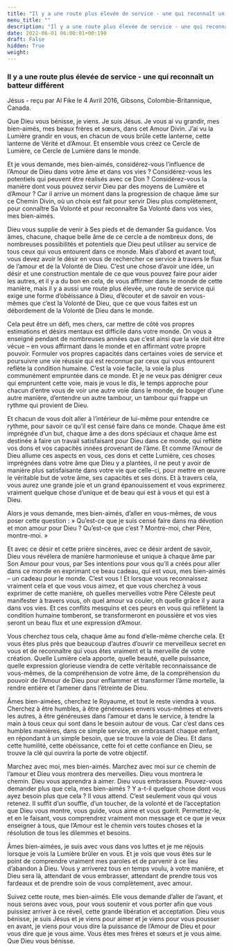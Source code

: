 ```yaml
---
title: "Il y a une route plus élevée de service - une qui reconnaît un batteur différent"
menu_title: ""
description: "Il y a une route plus élevée de service - une qui reconnaît un batteur différent"
date: 2022-06-01 06:00:01+00:190
draft: False
hidden: True
weight:
---
```

### Il y a une route plus élevée de service - une qui reconnaît un batteur différent

Jésus - reçu par Al Fike le 4 Avril 2016, Gibsons, Colombie-Britannique, Canada.

Que Dieu vous bénisse, je viens. Je suis Jésus. Je vous ai vu grandir, mes bien-aimés, mes beaux frères et sœurs, dans cet Amour Divin. J’ai vu la Lumière grandir en vous, en chacun de vous brûle cette lanterne, cette lanterne de Vérité et d’Amour. Et ensemble vous créez ce Cercle de Lumière, ce Cercle de Lumière dans le monde.

Et je vous demande, mes bien-aimés, considérez-vous l’influence de l’Amour de Dieu dans votre âme et dans vos vies ? Considérez-vous les potentiels qui peuvent être réalisés avec ce Don ? Considérez-vous la manière dont vous pouvez servir Dieu par des moyens de Lumière et d’Amour ? Car il arrive un moment dans la progression de chaque âme sur ce Chemin Divin, où un choix est fait pour servir Dieu plus complètement, pour connaître Sa Volonté et pour reconnaître Sa Volonté dans vos vies, mes bien-aimés.

Dieu vous supplie de venir à Ses pieds et de demander Sa guidance. Vos âmes, chacune, chaque belle âme de ce cercle a de nombreux dons, de nombreuses possibilités et potentiels que Dieu peut utiliser au service de tous ceux qui vous entourent dans ce monde. Mais d’abord et avant tout, vous devez avoir le désir en vous de rechercher ce service à travers le flux de l’amour et de la Volonté de Dieu. C’est une chose d’avoir une idée, un désir et une construction mentale de ce que vous pouvez faire pour aider les autres, et il y a du bon en cela, de vous affirmer dans le monde de cette manière, mais il y a aussi une route plus élevée, une route de service qui exige une forme d’obéissance à Dieu, d’écouter et de savoir en vous-mêmes que c’est la Volonté de Dieu, que ce que vous faites est un débordement de la Volonté de Dieu dans le monde.

Cela peut être un défi, mes chers, car mettre de côté vos propres estimations et désirs mentaux est difficile dans votre monde. On vous a enseigné pendant de nombreuses années que c’est ainsi que la vie doit être vécue – en vous affirmant dans le monde et en affirmant votre propre pouvoir. Formuler vos propres capacités dans certaines voies de service et poursuivre une vie réussie qui est reconnue par ceux qui vous entourent reflète la condition humaine. C’est la voie facile, la voie la plus communément empruntée dans ce monde. Et je ne veux pas dénigrer ceux qui empruntent cette voie, mais je vous le dis, le temps approche pour chacun d’entre vous de voir une autre voie dans le monde, de bouger d’une autre manière, d’entendre un autre tambour, un tambour qui frappe un rythme qui provient de Dieu.

Et chacun de vous doit aller à l’intérieur de lui-même pour entendre ce rythme, pour savoir ce qu’il est censé faire dans ce monde. Chaque âme est imprégnée d’un but, chaque âme a des dons spéciaux et chaque âme est destinée à faire un travail satisfaisant pour Dieu dans ce monde, qui reflète vos dons et vos capacités innées provenant de l’âme. Et comme l’Amour de Dieu allume ces aspects en vous, ces dons et cette Lumière, ces choses imprégnées dans votre âme que Dieu y a plantées, il ne peut y avoir de manière plus satisfaisante dans votre vie que celle-ci, pour mettre en œuvre le véritable but de votre âme, ses capacités et ses dons. Et à travers cela, vous aurez une grande joie et un grand épanouissement et vous exprimerez vraiment quelque chose d’unique et de beau qui est à vous et qui est à Dieu.

Alors je vous demande, mes bien-aimés, d’aller en vous-mêmes, de vous poser cette question :  » Qu’est-ce que je suis censé faire dans ma dévotion et mon amour pour Dieu ? Qu’est-ce que c’est ? Montre-moi, cher Père, montre-moi. »

Et avec ce désir et cette prière sincères, avec ce désir ardent de savoir, Dieu vous révélera de manière harmonieuse et unique à chaque âme par Son Amour pour vous, par Ses intentions pour vous qu’Il a créés pour aller dans ce monde en exprimant ce beau cadeau, qui est vous, mes bien-aimés – un cadeau pour le monde. C’est vous ! Et lorsque vous reconnaissez vraiment cela et que vous vous aimez, et que vous cherchez à vous exprimer de cette manière, oh quelles merveilles votre Père Céleste peut manifester à travers vous, oh quel amour va couler, oh quelle grâce il y aura dans vos vies. Et ces conflits mesquins et ces peurs en vous qui reflètent la condition humaine tomberont, se transformeront en poussière et vos vies seront un beau flux et une expression d’Amour.

Vous cherchez tous cela, chaque âme au fond d’elle-même cherche cela. Et vous êtes plus près que beaucoup d’autres d’ouvrir ce merveilleux secret en vous et de reconnaître qui vous êtes vraiment et la merveille de votre création. Quelle Lumière cela apporte, quelle beauté, quelle puissance, quelle expression glorieuse viendra de cette véritable reconnaissance de vous-mêmes, de la compréhension de votre âme, de la compréhension du pouvoir de l’Amour de Dieu pour enflammer et transformer l’âme mortelle, la rendre entière et l’amener dans l’étreinte de Dieu.

Âmes bien-aimées, cherchez le Royaume, et tout le reste viendra à vous. Cherchez à être humbles, à être généreuses envers vous-mêmes et envers les autres, à être généreuses dans l’amour et dans le service, à tendre la main à tous ceux qui sont dans le besoin autour de vous. Car c’est dans ces humbles manières, dans ce simple service, en embrassant chaque enfant, en répondant à un simple besoin, que se trouve la voie de Dieu. Et dans cette humilité, cette obéissance, cette foi et cette confiance en Dieu, se trouve la clé qui ouvrira la porte de votre objectif.

Marchez avec moi, mes bien-aimés. Marchez avec moi sur ce chemin de l’amour et Dieu vous montrera des merveilles. Dieu vous montrera le chemin. Dieu vous apprendra à aimer. Dieu vous embrassera. Pouvez-vous demander plus que cela, mes bien-aimés ? Y a-t-il quelque chose dont vous ayez besoin plus que cela ? Il vous attend. C’est seulement vous qui vous retenez. Il suffit d’un souffle, d’un toucher, de la volonté et de l’acceptation que Dieu vous montre, vous guide, vous aime et vous guérit. Permettez-le, et en le faisant, vous comprendrez vraiment mon message et ce que je veux enseigner à tous, que l’Amour est le chemin vers toutes choses et la résolution de tous les dilemmes et besoins.

Âmes bien-aimées, je suis avec vous dans vos luttes et je me réjouis lorsque je vois la Lumière brûler en vous. Et je vois que vous êtes sur le point de comprendre vraiment mes paroles et de parvenir à ce lieu d’abandon à Dieu. Vous y arriverez tous en temps voulu, à votre manière, et Dieu sera là, attendant de vous embrasser, attendant de prendre tous vos fardeaux et de prendre soin de vous complètement, avec amour.

Suivez cette route, mes bien-aimés. Elle vous demande d’aller de l’avant, et nous serons avec vous, pour vous soutenir et vous porter afin que vous puissiez arriver à ce réveil, cette grande libération et acceptation. Dieu vous bénisse, je suis Jésus et je viens pour aimer et je viens pour vous pousser en avant, je viens pour vous dire la puissance de l’Amour de Dieu et pour vous dire que je vous aime. Vous êtes mes frères et sœurs et je vous aime. Que Dieu vous bénisse.
